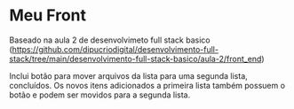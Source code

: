 # Meu Front

Baseado na aula 2 de desenvolvimeto full stack basico (https://github.com/dipucriodigital/desenvolvimento-full-stack/tree/main/desenvolvimento-full-stack-basico/aula-2/front_end)

Inclui botão para mover arquivos da lista para uma segunda lista, concluídos. Os novos itens adicionados a primeira lista também possuem o botão e podem ser movidos para a segunda lista.

